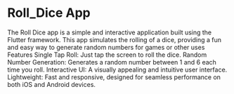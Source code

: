 # Roll_Dice App
The Roll Dice app is a simple and interactive application built using the Flutter framework. This app simulates the rolling of a dice, providing a fun and easy way to generate random numbers for games or other uses
Features
 Single Tap Roll: Just tap the screen to roll the dice.
 Random Number Generation: Generates a random number between 1 and 6 each time you roll.
 Interactive UI: A visually appealing and intuitive user interface.
 Lightweight: Fast and responsive, designed for seamless performance on both iOS and Android devices.
